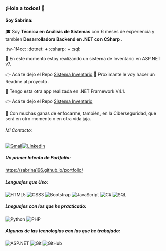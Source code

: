 
### ¡Hola a todos! 👋

#### Soy Sabrina:

🎓 Soy **Técnica en Análisis de Sistemas** con 6 meses de experiencia y tambien **Desarrolladora Backend en .NET con CSharp** .

:tw-1f4cc:  :dotnet:  **+**  :csharp:  **+** :sql:

:memo: En este momento estoy realizando un sistema de Inventario en ASP.NET v7.

:point_right: Acá te dejo el Repo [Sistema Inventario](https://github.com/Sabrina196/SistemaInventarioV7:// "Sistema Inventario")
:rocket: Proximante le voy hacer un Readme al proyecto .

:memo: Tengo esta otra app realizada en .NET Framework V4.1.

:point_right: Acá te dejo el Repo [Sistema Inventario](https://github.com/Sabrina196/catalogo_de_articulos)


 :speech_balloon: Con muchas ganas de enfocarme, también, en la Ciberseguridad, que será en otro momento o en otra vida jaja.

######  Mi Contacto:
[![Gmail](https://img.shields.io/badge/-GMAIL-D14836?style=for-the-badge&logo=gmail&logoColor=white)](mailto:sabrinapatri96@gmail.com)[![LinkedIn](https://img.shields.io/badge/-LINKEDIN-0077B5?style=for-the-badge&logo=linkedin&logoColor=white)](https://www.linkedin.com/in/sabrinapatri96/)

##### Un primer Intento de Portfolio:
https://sabrina196.github.io/portfolio/

##### Lenguajes que Uso:

![HTML5](https://img.shields.io/badge/-HTML5-000000?style=flat&logo=html5)
![CSS3](https://img.shields.io/badge/-CSS3-000000?style=flat&logo=CSS3)
![Bootstrap](https://img.shields.io/badge/-Bootstrap-000000?style=flat&logo=bootstrap)
![JavaScript](https://img.shields.io/badge/-JavaScript-000000?style=flat&logo=javascript)
![C#](https://img.shields.io/badge/-CSharp-000000?style=flat&logo=CSharp)
![SQL](https://img.shields.io/badge/-SQL-000000?style=flat&logo=postgresql)

##### Lneguajes con los que he practicado:
![Python](https://img.shields.io/badge/-Python-000000?style=flat&logo=python)
![PHP](https://img.shields.io/badge/-PHP-000000?style=flat&logo=php)

##### Algunas de las tecnologías con las que he trabajado:

![ASP.NET](https://img.shields.io/badge/-.NET-000000?style=flat&logo=.NET)
![Git](https://img.shields.io/badge/-Git-222222?style=flat&logo=git&logoColor=F05032)
![GitHub](https://img.shields.io/badge/-GitHub-222222?style=flat&logo=github&logoColor=181717)

